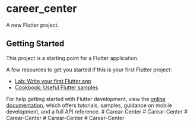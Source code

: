 # career_center

A new Flutter project.

## Getting Started

This project is a starting point for a Flutter application.

A few resources to get you started if this is your first Flutter project:

- [Lab: Write your first Flutter app](https://docs.flutter.dev/get-started/codelab)
- [Cookbook: Useful Flutter samples](https://docs.flutter.dev/cookbook)

For help getting started with Flutter development, view the
[online documentation](https://docs.flutter.dev/), which offers tutorials,
samples, guidance on mobile development, and a full API reference.
#   C a r e a r - C e n t e r  
 #   C a r e a r - C e n t e r  
 #   C a r e a r - C e n t e r  
 #   C a r e a r - C e n t e r  
 #   C a r e a r - C e n t e r  
 